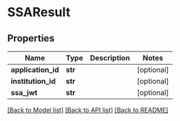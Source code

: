 # SSAResult

## Properties
Name | Type | Description | Notes
------------ | ------------- | ------------- | -------------
**application_id** | **str** |  | [optional] 
**institution_id** | **str** |  | [optional] 
**ssa_jwt** | **str** |  | [optional] 

[[Back to Model list]](../README.md#documentation-for-models) [[Back to API list]](../README.md#documentation-for-api-endpoints) [[Back to README]](../README.md)


